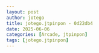 ```yaml
---
layout: post
author: jotego
title: jotego.jtpinpon - 0d22db4
date: 2025-06-06
categories: [Arcade, jtpinpon]
tags: [jotego.jtpinpon]
---
```


